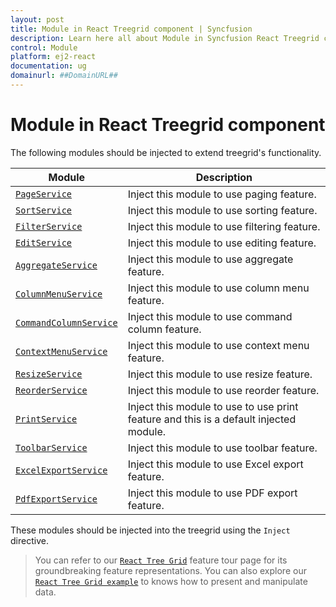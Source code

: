 ```yaml
---
layout: post
title: Module in React Treegrid component | Syncfusion
description: Learn here all about Module in Syncfusion React Treegrid component of Syncfusion Essential JS 2 and more.
control: Module 
platform: ej2-react
documentation: ug
domainurl: ##DomainURL##
---
```


# Module in React Treegrid component

The following modules should be injected to extend treegrid's functionality.

| Module | Description |
|------|-------------|
| [`PageService`](../treegrid/paging)| Inject this module to use paging feature.|
| [`SortService`](../treegrid/sorting)| Inject this module to use sorting feature.|
| [`FilterService`](../treegrid/filtering/filtering)| Inject this module to use filtering feature.|
| [`EditService`](../treegrid/editing/edit)| Inject this module to use editing feature.|
| [`AggregateService`](../treegrid/aggregates/aggregates)| Inject this module to use aggregate feature.|
| [`ColumnMenuService`](../treegrid/columns/columns#column-menu)| Inject this module to use column menu feature.|
| [`CommandColumnService`](../../treegrid/edit/#command-column)| Inject this module to use command column feature.|
| [`ContextMenuService`](../treegrid/context-menu)| Inject this module to use context menu feature.
| [`ResizeService`](../treegrid/columns/columns#column-resizing)| Inject this module to use resize feature.|
| [`ReorderService`](../treegrid/columns/columns#reorder)| Inject this module to use reorder feature.|
| [`PrintService`](../treegrid/print)| Inject this module to use to use print feature and this is a default injected module.|
| [`ToolbarService`](../treegrid/tool-bar/tool-bar)| Inject this module to use toolbar feature.|
| [`ExcelExportService`](../treegrid/excel-export/excel-export)| Inject this module to use Excel export feature.|
| [`PdfExportService`](../treegrid/pdf-export/pdf-export)| Inject this module to use PDF export feature.|


These modules should be injected into the treegrid using the `Inject` directive.

> You can refer to our [`React Tree Grid`](https://www.syncfusion.com/react-ui-components/react-tree-grid) feature tour page for its groundbreaking feature representations. You can also explore our [`React Tree Grid example`](https://ej2.syncfusion.com/react/demos/#/material/treegrid/treegrid-overview) to knows how to present and manipulate data.
